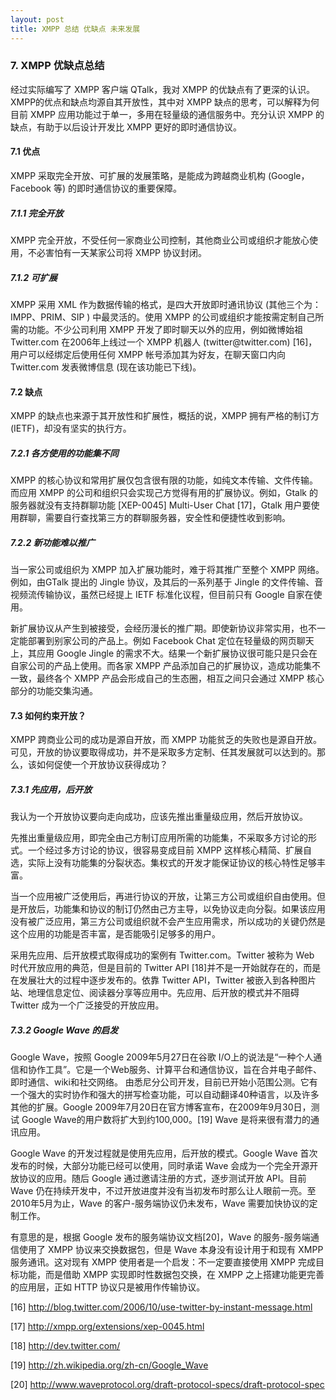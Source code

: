 ```yaml
---
layout: post
title: XMPP 总结 优缺点 未来发展
---
```


<h3>7. XMPP 优缺点总结</h3>
经过实际编写了 XMPP 客户端 QTalk，我对 XMPP 的优缺点有了更深的认识。XMPP的优点和缺点均源自其开放性，其中对 XMPP 缺点的思考，可以解释为何目前 XMPP 应用功能过于单一，多用在轻量级的通信服务中。充分认识 XMPP 的缺点，有助于以后设计开发比 XMPP 更好的即时通信协议。
<h4>7.1 优点</h4>
XMPP 采取完全开放、可扩展的发展策略，是能成为跨越商业机构 (Google，Facebook 等) 的即时通信协议的重要保障。
<h5>7.1.1 完全开放</h5>
XMPP 完全开放，不受任何一家商业公司控制，其他商业公司或组织才能放心使用，不必害怕有一天某家公司将 XMPP 协议封闭。
<h5>7.1.2 可扩展</h5>
XMPP 采用 XML 作为数据传输的格式，是四大开放即时通讯协议 (其他三个为：IMPP、PRIM、SIP ) 中最灵活的。使用 XMPP 的公司或组织才能按需定制自己所需的功能。不少公司利用 XMPP 开发了即时聊天以外的应用，例如微博始祖 Twitter.com 在2006年上线过一个 XMPP 机器人 (twitter@twitter.com) [16]，用户可以经绑定后使用任何 XMPP 帐号添加其为好友，在聊天窗口内向 Twitter.com 发表微博信息 (现在该功能已下线)。<!--more-->
<h4>7.2 缺点</h4>
XMPP 的缺点也来源于其开放性和扩展性，概括的说，XMPP 拥有严格的制订方 (IETF)，却没有坚实的执行方。
<h5>7.2.1 各方使用的功能集不同</h5>
XMPP 的核心协议和常用扩展仅包含很有限的功能，如纯文本传输、文件传输。而应用 XMPP 的公司和组织只会实现己方觉得有用的扩展协议。例如，Gtalk 的服务器就没有支持群聊功能 [XEP-0045] Multi-User Chat [17]，Gtalk 用户要使用群聊，需要自行查找第三方的群聊服务器，安全性和便捷性收到影响。
<h5>7.2.2 新功能难以推广</h5>
当一家公司或组织为 XMPP 加入扩展功能时，难于将其推广至整个 XMPP 网络。例如，由GTalk 提出的 Jingle 协议，及其后的一系列基于 Jingle 的文件传输、音视频流传输协议，虽然已经提上 IETF 标准化议程，但目前只有 Google 自家在使用。

新扩展协议从产生到被接受，会经历漫长的推广期。即使新协议非常实用，也不一定能部署到别家公司的产品上。例如 Facebook Chat 定位在轻量级的网页聊天上，其应用 Google Jingle 的需求不大。结果一个新扩展协议很可能只是只会在自家公司的产品上使用。而各家 XMPP 产品添加自己的扩展协议，造成功能集不一致，最终各个 XMPP 产品会形成自己的生态圈，相互之间只会通过 XMPP 核心部分的功能交集沟通。
<h4>7.3 如何约束开放？</h4>
XMPP 跨商业公司的成功是源自开放，而 XMPP  功能贫乏的失败也是源自开放。可见，开放的协议要取得成功，并不是采取多方定制、任其发展就可以达到的。那么，该如何促使一个开放协议获得成功？
<h5>7.3.1 先应用，后开放</h5>
我认为一个开放协议要向走向成功，应该先推出重量级应用，然后开放协议。

先推出重量级应用，即完全由己方制订应用所需的功能集，不采取多方讨论的形式。一个经过多方讨论的协议，很容易变成目前 XMPP 这样核心精简、扩展自选，实际上没有功能集的分裂状态。集权式的开发才能保证协议的核心特性足够丰富。

当一个应用被广泛使用后，再进行协议的开放，让第三方公司或组织自由使用。但是开放后，功能集和协议的制订仍然由己方主导，以免协议走向分裂。如果该应用没有被广泛应用，第三方公司或组织就不会产生应用需求，所以成功的关键仍然是这个应用的功能是否丰富，是否能吸引足够多的用户。

采用先应用、后开放模式取得成功的案例有 Twitter.com。Twitter 被称为 Web 时代开放应用的典范，但是目前的 Twitter API [18]并不是一开始就存在的，而是在发展壮大的过程中逐步发布的。依靠 Twitter API，Twitter 被嵌入到各种图片站、地理信息定位、阅读器分享等应用中。先应用、后开放的模式并不阻碍 Twitter 成为一个广泛接受的开放应用。
<h5>7.3.2 Google Wave 的启发</h5>
Google Wave，按照 Google 2009年5月27日在谷歌 I/O上的说法是“一种个人通信和协作工具”。它是一个Web服务、计算平台和通信协议，旨在合并电子邮件、即时通信、wiki和社交网络。 由悉尼分公司开发，目前已开始小范围公测。它有一个强大的实时协作和强大的拼写检查功能，可以自动翻译40种语言，以及许多其他的扩展。Google 2009年7月20日在官方博客宣布，在2009年9月30日，测试 Google Wave的用户数将扩大到约100,000。[19] Wave 是将来很有潜力的通讯应用。

Google Wave 的开发过程就是使用先应用，后开放的模式。Google Wave 首次发布的时候，大部分功能已经可以使用，同时承诺 Wave 会成为一个完全开源开放协议的应用。随后 Google 通过邀请注册的方式，逐步测试开放 API。目前 Wave 仍在持续开发中，不过开放进度并没有当初发布时那么让人眼前一亮。至2010年5月为止，Wave 的客户-服务端协议仍未发布，Wave 需要加快协议的定制工作。

有意思的是，根据 Google 发布的服务端协议文档[20]，Wave 的服务-服务端通信使用了 XMPP 协议来交换数据包，但是 Wave 本身没有设计用于和现有 XMPP 服务通讯。这对现有 XMPP 使用者是一个启发：不一定要直接使用 XMPP 完成目标功能，而是借助 XMPP 实现即时性数据包交换，在 XMPP 之上搭建功能更完善的应用层，正如 HTTP 协议只是被用作传输协议。

[16] http://blog.twitter.com/2006/10/use-twitter-by-instant-message.html

[17] http://xmpp.org/extensions/xep-0045.html

[18] http://dev.twitter.com/

[19] http://zh.wikipedia.org/zh-cn/Google_Wave

[20] http://www.waveprotocol.org/draft-protocol-specs/draft-protocol-spec
